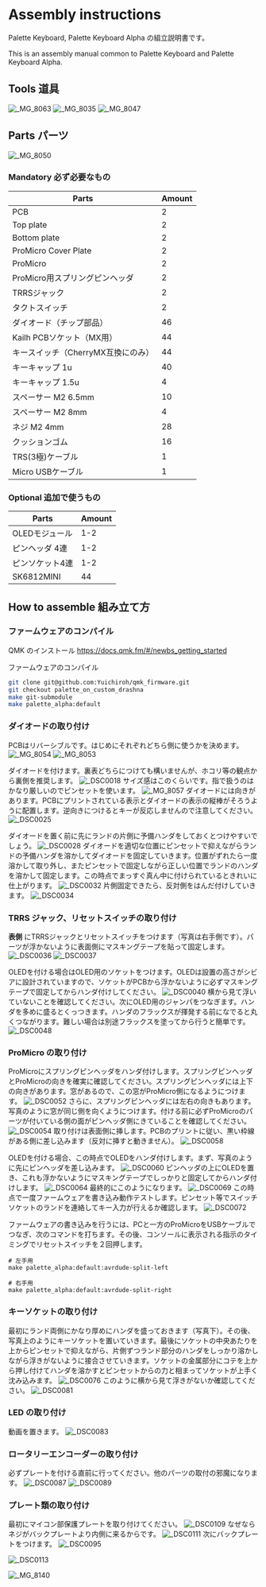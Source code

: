 # Assembly instructions

Palette Keyboard, Palette Keyboard Alpha の組立説明書です。

This is an assembly manual common to Palette Keyboard and Palette Keyboard Alpha.

## Tools 道具

![_MG_8063](https://user-images.githubusercontent.com/617057/77240626-4aa5e100-6c2b-11ea-9ac3-c7e08831e65e.jpg)
![_MG_8035](https://user-images.githubusercontent.com/617057/77240634-50032b80-6c2b-11ea-81b3-f28258ad17cc.jpg)
![_MG_8047](https://user-images.githubusercontent.com/617057/77240635-509bc200-6c2b-11ea-9a4d-ba730807d2e1.jpg)

## Parts パーツ
![_MG_8050](https://user-images.githubusercontent.com/617057/77240633-4f6a9500-6c2b-11ea-8922-59581f6de701.jpg)
### Mandatory 必ず必要なもの
| Parts | Amount |
----|----
| PCB | 2 |
| Top plate | 2 |
| Bottom plate | 2 |
| ProMicro Cover Plate | 2 |
| ProMicro | 2 |
| ProMicro用スプリングピンヘッダ | 2 |
| TRRSジャック | 2 |
| タクトスイッチ	| 2 |
| ダイオード（チップ部品）	| 46 |
| Kailh PCBソケット（MX用） | 44 |
| キースイッチ（CherryMX互換にのみ）	| 44 |
| キーキャップ 1u	| 40 |
| キーキャップ 1.5u	| 4 |
| スペーサー M2 6.5mm	| 10 |
| スペーサー M2 8mm	| 4 |
| ネジ M2 4mm	| 28 |
| クッションゴム	| 16 |
| TRS(3極)ケーブル	| 1 |
| Micro USBケーブル	| 1 |

### Optional 追加で使うもの
| Parts | Amount |
----|----
| OLEDモジュール |	1-2 |
| ピンヘッダ 4連 | 1-2 |
| ピンソケット4連 | 1-2 |
| SK6812MINI | 44 |



## How to assemble 組み立て方

### ファームウェアのコンパイル
QMK のインストール https://docs.qmk.fm/#/newbs_getting_started

ファームウェアのコンパイル
```sh
git clone git@github.com:Yuichiroh/qmk_firmware.git
git checkout palette_on_custom_drashna
make git-submodule
make palette_alpha:default
```

### ダイオードの取り付け
PCBはリバーシブルです。はじめにそれぞれどちら側に使うかを決めます。
![_MG_8054](https://user-images.githubusercontent.com/617057/77240630-4d083b00-6c2b-11ea-86f2-854fdad36761.jpg)
![_MG_8053](https://user-images.githubusercontent.com/617057/77240631-4da0d180-6c2b-11ea-96b6-728c84005a2e.jpg)

ダイオードを付けます。裏表どちらにつけても構いませんが、ホコリ等の観点から裏側を推奨します。
![_DSC0018](https://user-images.githubusercontent.com/617057/77240637-51ccef00-6c2b-11ea-8557-30881020ff65.jpg)
サイズ感はこのくらいです。指で扱うのはかなり厳しいのでピンセットを使います。
![_MG_8057](https://user-images.githubusercontent.com/617057/77240632-4ed1fe80-6c2b-11ea-826f-db16dd579ea1.jpg)
ダイオードには向きがあります。PCBにプリントされている表示とダイオードの表示の縦棒がそろうように配置します。逆向きにつけるとキーが反応しませんので注意してください。
![_DSC0025](https://user-images.githubusercontent.com/617057/77240629-4c6fa480-6c2b-11ea-963a-23acc1bfc678.jpg)

ダイオードを置く前に先にランドの片側に予備ハンダをしておくとつけやすいでしょう。
![_DSC0028](https://user-images.githubusercontent.com/617057/77240628-4bd70e00-6c2b-11ea-9e8e-417311d90094.jpg)
ダイオードを適切な位置にピンセットで抑えながらランドの予備ハンダを溶かしてダイオードを固定していきます。位置がずれたら一度溶かして取り外し、またピンセットで固定しながら正しい位置でランドのハンダを溶かして固定します。この時点でまっすぐ真ん中に付けられているときれいに仕上がります。
![_DSC0032](https://user-images.githubusercontent.com/617057/77240627-4b3e7780-6c2b-11ea-86da-5642b360fea4.jpg)
片側固定できたら、反対側をはんだ付けしていきます。
![_DSC0034](https://user-images.githubusercontent.com/617057/77240625-4a0d4a80-6c2b-11ea-99a4-4d2b5f43671f.jpg)

### TRRS ジャック、リセットスイッチの取り付け
**表側** にTRRSジャックとリセットスイッチをつけます（写真は右手側です）。パーツが浮かないように表面側にマスキングテープを貼って固定します。
![_DSC0036](https://user-images.githubusercontent.com/617057/77241240-9dcf6200-6c32-11ea-9e48-dcdeb84f386a.jpg)
![_DSC0037](https://user-images.githubusercontent.com/617057/77241251-c8b9b600-6c32-11ea-8f45-1f6f0081b204.jpg)

OLEDを付ける場合はOLED用のソケットをつけます。OLEDは設置の高さがシビアに設計されていますので、ソケットがPCBから浮かないように必ずマスキングテープで固定してからハンダ付けしてください。
![_DSC0040](https://user-images.githubusercontent.com/617057/77240620-4679c380-6c2b-11ea-9a65-a19219b78124.jpg)
横から見て浮いていないことを確認してください。次にOLED用のジャンパをつなぎます。ハンダを多めに盛るとくっつきます。ハンダのフラックスが揮発する前になでると丸くつながります。難しい場合は別途フラックスを塗ってから行うと簡単です。
![_DSC0048](https://user-images.githubusercontent.com/617057/77240621-47125a00-6c2b-11ea-9c58-8270757f7244.jpg)

### ProMicro の取り付け
ProMicroにスプリングピンヘッダをハンダ付けします。スプリングピンヘッダとProMicroの向きを確実に確認してください。スプリングピンヘッダには上下の向きがあります。窓があるので、この窓がProMicro側になるようにつけます。
![_DSC0052](https://user-images.githubusercontent.com/617057/77240617-437ed300-6c2b-11ea-8a92-4210d7d672ad.jpg)
さらに、スプリングピンヘッダには左右の向きもあります。写真のように窓が同じ側を向くようにつけます。付ける前に必ずProMicroのパーツが付いている側の面がピンヘッダ側にきていることを確認してください。
![_DSC0054](https://user-images.githubusercontent.com/617057/77240619-45e12d00-6c2b-11ea-81cb-204b00173c1d.jpg)
取り付けは表面側に挿します。PCBのプリントに従い、黒い枠線がある側に差し込みます（反対に挿すと動きません）。
![_DSC0058](https://user-images.githubusercontent.com/617057/77240615-42e63c80-6c2b-11ea-9529-53e3e8658e1c.jpg)

OLEDを付ける場合、この時点でOLEDをハンダ付けします。まず、写真のように先にピンヘッダを差し込みます。
![_DSC0060](https://user-images.githubusercontent.com/617057/77240614-424da600-6c2b-11ea-9a60-e24da1fede21.jpg)
ピンヘッダの上にOLEDを置き、これも浮かないようにマスキングテープでしっかりと固定してからハンダ付けします。
![_DSC0064](https://user-images.githubusercontent.com/617057/77240616-437ed300-6c2b-11ea-9db1-eda470bd62e0.jpg)
最終的にこのようになります。
![_DSC0069](https://user-images.githubusercontent.com/617057/77240613-41b50f80-6c2b-11ea-9729-0a94f345db5c.jpg)
この時点で一度ファームウェアを書き込み動作テストします。ピンセット等でスイッチソケットのランドを連絡してキー入力が行えるか確認します。
![_DSC0072](https://user-images.githubusercontent.com/617057/77240612-411c7900-6c2b-11ea-897f-2810afa5327f.jpg)

ファームウェアの書き込みを行うには、PCと一方のProMicroをUSBケーブルでつなぎ、次のコマンドを打ちます。その後、コンソールに表示される指示のタイミングでリセットスイッチを２回押します。
```
# 左手用
make palette_alpha:default:avrdude-split-left

# 右手用
make palette_alpha:default:avrdude-split-right
```

### キーソケットの取り付け
最初にランド両側にかなり厚めにハンダを盛っておきます（写真下）。その後、写真上のようにキーソケットを置いていきます。最後にソケットの中央あたりを上からピンセットで抑えながら、片側ずつランド部分のハンダをしっかり溶かしながら浮きがないように接合させていきます。ソケットの金属部分にコテを上から押し付けてハンダを溶かすとピンセットからの力と相まってソケットが上手く沈み込みます。
![_DSC0076](https://user-images.githubusercontent.com/617057/77240611-4083e280-6c2b-11ea-94e8-b7ca5da78f8c.jpg)
このように横から見て浮きがないか確認してください。
![_DSC0081](https://user-images.githubusercontent.com/617057/77240609-3feb4c00-6c2b-11ea-94e2-e6ee39335910.jpg)

### LED の取り付け
動画を置きます。
![_DSC0083](https://user-images.githubusercontent.com/617057/77240608-3f52b580-6c2b-11ea-8ca8-0a75121bdef2.jpg)

### ロータリーエンコーダーの取り付け
必ずプレートを付ける直前に行ってください。他のパーツの取付の邪魔になります。
![_DSC0087](https://user-images.githubusercontent.com/617057/77240607-3eba1f00-6c2b-11ea-8d74-5a61ffb4676e.jpg)
![_DSC0089](https://user-images.githubusercontent.com/617057/77240605-3cf05b80-6c2b-11ea-800b-d5beb873dbfb.jpg)

### プレート類の取り付け
最初にマイコン部保護プレートを取り付けてください。
![_DSC0109](https://user-images.githubusercontent.com/617057/77240600-382ba780-6c2b-11ea-8b42-8e11610c00b2.jpg)
なぜならネジがバックプレートより内側に来るからです。
![_DSC0111](https://user-images.githubusercontent.com/617057/77240599-37931100-6c2b-11ea-91c6-c6a9d62ddab1.jpg)
次にバックプレートをつけます。
![_DSC0095](https://user-images.githubusercontent.com/617057/77240604-3c57c500-6c2b-11ea-9194-05f37a471a26.jpg)

![_DSC0113](https://user-images.githubusercontent.com/617057/77240598-36fa7a80-6c2b-11ea-9b3e-7171361f7761.jpg)


<!-- ![_DSC0108](https://user-images.githubusercontent.com/617057/77240601-38c43e00-6c2b-11ea-905e-9fc244818ec1.jpg) -->

![_MG_8140](https://user-images.githubusercontent.com/617057/77240593-306c0300-6c2b-11ea-9912-b9583f40c354.jpg)

